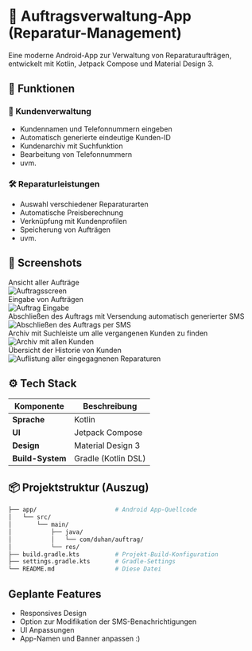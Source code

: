 # 📱 Auftragsverwaltung-App (Reparatur-Management)

Eine moderne Android-App zur Verwaltung von Reparaturaufträgen, entwickelt mit Kotlin, Jetpack Compose und Material Design 3.

## 🚀 Funktionen

### 🧍 Kundenverwaltung
- Kundennamen und Telefonnummern eingeben
- Automatisch generierte eindeutige Kunden-ID
- Kundenarchiv mit Suchfunktion
- Bearbeitung von Telefonnummern
- uvm.

### 🛠️ Reparaturleistungen
- Auswahl verschiedener Reparaturarten
- Automatische Preisberechnung
- Verknüpfung mit Kundenprofilen
- Speicherung von Aufträgen
- uvm.

## 🧪 Screenshots
Ansicht aller Aufträge  
![Auftragsscreen](https://github.com/user-attachments/assets/8a0e3105-639d-4684-a5c9-e34b2ffdf240)  
Eingabe von Aufträgen  
![Auftrag Eingabe](https://github.com/user-attachments/assets/484d62e9-137f-4bac-af3a-5ef55352529e)  
Abschließen des Auftrags mit Versendung automatisch generierter SMS  
![Abschließen des Auftrags per SMS](https://github.com/user-attachments/assets/88b67c55-cc63-4c4f-8ca5-481b5ec73eb4)  
Archiv mit Suchleiste um alle vergangenen Kunden zu finden  
![Archiv mit allen Kunden](https://github.com/user-attachments/assets/c5b75d1f-d5aa-4461-8f35-8c2c780ff97e)  
Übersicht der Historie von Kunden  
![Auflistung aller eingegagnenen Reparaturen](https://github.com/user-attachments/assets/c6a1d38e-2d44-4b24-9a1b-b13f4eb9d738)  


## ⚙️ Tech Stack

| Komponente        | Beschreibung                        |
|------------------|-------------------------------------|
| **Sprache**       | Kotlin                              |
| **UI**            | Jetpack Compose                     |
| **Design**        | Material Design 3                   |
| **Build-System**  | Gradle (Kotlin DSL)                 |

## 📦 Projektstruktur (Auszug)

```bash
├── app/                      # Android App-Quellcode
│   └── src/
│       └── main/
│           ├── java/
│           │   └── com/duhan/auftrag/
│           └── res/
├── build.gradle.kts          # Projekt-Build-Konfiguration
├── settings.gradle.kts       # Gradle-Settings
└── README.md                 # Diese Datei

```
## Geplante Features
- Responsives Design
- Option zur Modifikation der SMS-Benachrichtigungen
- UI Anpassungen
- App-Namen und Banner anpassen :)
